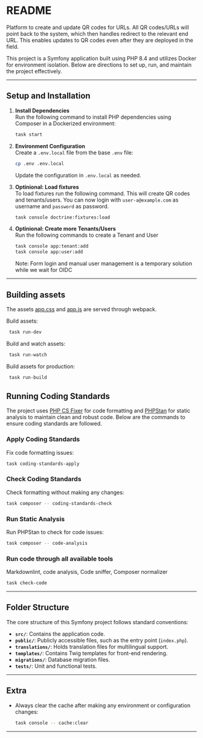 # README

Platform to create and update QR codes for URLs. All QR codes/URLs will point back to the system, which then
handles redirect to the relevant end URL. This enables updates to QR codes even after they are deployed in
the field.

This project is a Symfony application built using PHP 8.4 and utilizes Docker for environment isolation.
Below are directions to set up, run, and maintain the project effectively.

---

## Setup and Installation

1. **Install Dependencies**  
   Run the following command to install PHP dependencies using Composer in a Dockerized environment:

   ```bash
   task start
   ```

2. **Environment Configuration**  
   Create a `.env.local` file from the base `.env` file:

   ```bash
   cp .env .env.local
   ```

   Update the configuration in `.env.local` as needed.

3. **Optinional: Load fixtures**  
   To load fixtures run the following command. This will create QR codes and tenants/users.
   You can now login with `user-a@example.com` as username and `password` as password.

   ```bash
   task console doctrine:fixtures:load
   ```
5. **Optinional: Create more Tenants/Users**  
   Run the following commands to create a Tenant and User

   ```bash
   task console app:tenant:add
   task console app:user:add
   ```

   Note: Form login and manual user management is a temporary solution while we wait for OIDC

---

## Building assets

The assets [app.css](/assets/styles/app.css) and [app.js](/assets/app.js) are served through webpack.

Build assets:

  ```bash
   task run-dev
   ```

Build and watch assets:

  ```bash
   task run-watch
   ```

Build assets for production:

  ```bash
   task run-build
   ```

## Running Coding Standards

The project uses [PHP CS Fixer](https://cs.symfony.com/) for code formatting and [PHPStan](https://phpstan.org/) for static
analysis to maintain clean and robust code. Below are the commands to ensure coding standards are followed.

### Apply Coding Standards

Fix code formatting issues:

```bash
task coding-standards-apply
```

### Check Coding Standards

Check formatting without making any changes:

```bash
task composer -- coding-standards-check
```

### Run Static Analysis

Run PHPStan to check for code issues:

```bash
task composer -- code-analysis
```

### Run code through all available tools

Markdownlint, code analysis, Code sniffer, Composer normalizer

```bash
task check-code
```

---

## Folder Structure

The core structure of this Symfony project follows standard conventions:

- **`src/`**: Contains the application code.
- **`public/`**: Publicly accessible files, such as the entry point (`index.php`).
- **`translations/`**: Holds translation files for multilingual support.
- **`templates/`**: Contains Twig templates for front-end rendering.
- **`migrations/`**: Database migration files.
- **`tests/`**: Unit and functional tests.

---

## Extra

- Always clear the cache after making any environment or configuration changes:

  ```bash
  task console -- cache:clear
  ```

---
